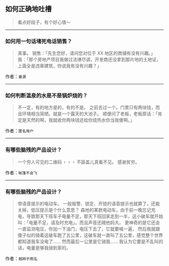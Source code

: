 ## 如何正确地吐槽

> 看点好段子，有个好心情～


 
---

### 如何用一句话堵死电话销售？

> 真事。
> 销售：「先生您好，请问您对位于 XX 地区的商铺有没有兴趣。」
> 我：「那个房地产项目我做过法律尽调，开发商还没拿到那片地的土地证，上面全是违章建筑，你说我有没有兴趣？」


作者：`姜源`

---

### 如何判断温泉的水是不是锅炉烧的？

> 不一定，有的地方是的，有的不是。
> 之前去过一个。门票只有两块钱，而且环境相当简陋。就是一个露天的大池子。
> 顺便问了老板，老板原话：「肯定是天然的啊，我就收你两块钱还给你烧热水你当我傻啊。」


作者：`匿名用户`

---

### 有哪些脑残的产品设计？

> 一个穷人可见的二维码 ‍♀️ ‍♀️ ‍♀️
> 不舔盖儿真看不见。
> 感谢贫穷。


作者：`帐篷不会飞`

---

### 有哪些脑残的产品设计？

> 带语音提示的电动车。
> 一般报警、锁定、开锁的语音提示也就算了，还能关掉，低压提示是个什么意思？
> 森地的某款电动车，由于前一晚忘记充电，导致那天下班车子电量不足，那天下班回家走到一半，这小破车就开始叫：「电量不足，请及时充电」。而且声音还贼他妈大。
> 更神奇的是它还会一直监测电压，你加一下油门，电压下去了，它就要喊一遍，
> 然后我就跟傻子似的骑着这破车跑了五公里，这破车就一直叫了五公里，感觉整个世界都知道我车没电了……
> 然而最后一公里是它骑我……
> 我认为它要是不乱叫的话，电量是够我骑到家的。


作者：`翘辫子雨泓`
